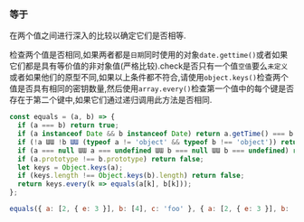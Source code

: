 ### 等于

在两个值之间进行深入的比较以确定它们是否相等. 

检查两个值是否相同,如果两者都是`日期`同时使用的对象`date.gettime()`或者如果它们都是具有等价值的非对象值(严格比较).check是否只有一个值`空值`要么`未定义`或者如果他们的原型不同,如果以上条件都不符合,请使用`object.keys()`检查两个值是否具有相同的密钥数量,然后使用`array.every()`检查第一个值中的每个键是否存在于第二个键中,如果它们通过递归调用此方法是否相同. 

```js
const equals = (a, b) => {
  if (a === b) return true;
  if (a instanceof Date && b instanceof Date) return a.getTime() === b.getTime();
  if (!a ƜƜ !b ƜƜ (typeof a != 'object' && typeof b !== 'object')) return a === b;
  if (a === null ƜƜ a === undefined ƜƜ b === null ƜƜ b === undefined) return false;
  if (a.prototype !== b.prototype) return false;
  let keys = Object.keys(a);
  if (keys.length !== Object.keys(b).length) return false;
  return keys.every(k => equals(a[k], b[k]));
};
```

```js
equals({ a: [2, { e: 3 }], b: [4], c: 'foo' }, { a: [2, { e: 3 }], b: [4], c: 'foo' }); // true
```